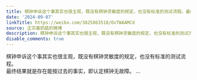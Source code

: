 ```yaml
---
title: 棋钟申诉这个事其实也很主观，既没有棋钟灵敏度的规定，也没有标准的测试流程。最终结果就是存在能按过去的事实，即认定棋钟无故障。
date: '2024-09-07'
linkTitle: https://weibo.com/3825863518/OvTWAAMCd
source: 正宗毒奶菇的微博
description: 棋钟申诉这个事其实也很主观，既没有棋钟灵敏度的规定，也没有标准的测试流程。<br>最终结果就是存在能按过去的事实，即认定棋钟无故障。  ...
disable_comments: true
---
```

棋钟申诉这个事其实也很主观，既没有棋钟灵敏度的规定，也没有标准的测试流程。<br>最终结果就是存在能按过去的事实，即认定棋钟无故障。  ...